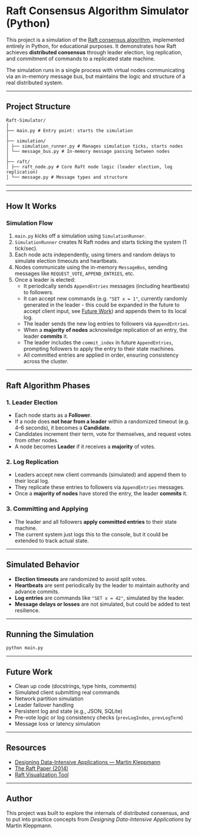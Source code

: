 # Raft Consensus Algorithm Simulator (Python)

This project is a simulation of the [Raft consensus algorithm](https://raft.github.io/), implemented entirely in Python, for educational purposes. It demonstrates how Raft achieves **distributed consensus** through leader election, log replication, and commitment of commands to a replicated state machine.

The simulation runs in a single process with virtual nodes communicating via an in-memory message bus, but maintains the logic and structure of a real distributed system.

---

## Project Structure
```
Raft-Simulator/
│
├── main.py # Entry point: starts the simulation
│
├── simulation/
│ ├── simulation_runner.py # Manages simulation ticks, starts nodes
│ └── message_bus.py # In-memory message passing between nodes
│
├── raft/
│ ├── raft_node.py # Core Raft node logic (leader election, log replication)
│ └── message.py # Message types and structure
```

---

---

## How It Works

### Simulation Flow

1. `main.py` kicks off a simulation using `SimulationRunner`.
2. `SimulationRunner` creates N Raft nodes and starts ticking the system (1 tick/sec).
3. Each node acts independently, using timers and random delays to simulate election timeouts and heartbeats.
4. Nodes communicate using the in-memory `MessageBus`, sending messages like `REQUEST_VOTE`, `APPEND_ENTRIES`, etc.
5. Once a leader is elected:
   - It periodically sends `AppendEntries` messages (including heartbeats) to followers.
   - It can accept new commands (e.g. `"SET x = 1"`, currently randomly generated in the leader - this could be expanded in the future to accept client input, see [Future Work](#future-work)) and appends them to its local log.
   - The leader sends the new log entries to followers via `AppendEntries`.
   - When a **majority of nodes** acknowledge replication of an entry, the leader **commits** it.
   - The leader includes the `commit_index` in future `AppendEntries`, prompting followers to apply the entry to their state machines.
   - All committed entries are applied in order, ensuring consistency across the cluster.

---

## Raft Algorithm Phases

### 1. Leader Election
- Each node starts as a **Follower**.
- If a node does **not hear from a leader** within a randomized timeout (e.g. 4–6 seconds), it becomes a **Candidate**.
- Candidates increment their term, vote for themselves, and request votes from other nodes.
- A node becomes **Leader** if it receives a **majority** of votes.

### 2. Log Replication
- Leaders accept new client commands (simulated) and append them to their local log.
- They replicate these entries to followers via `AppendEntries` messages.
- Once a **majority of nodes** have stored the entry, the leader **commits** it.

### 3. Committing and Applying
- The leader and all followers **apply committed entries** to their state machine.
- The current system just logs this to the console, but it could be extended to track actual state.

---

## Simulated Behavior

- **Election timeouts** are randomized to avoid split votes.
- **Heartbeats** are sent periodically by the leader to maintain authority and advance commits.
- **Log entries** are commands like `"SET x = 42"`, simulated by the leader.
- **Message delays or losses** are not simulated, but could be added to test resilience.

---

## Running the Simulation

```bash
python main.py
```
---

## Future Work

- Clean up code (docstrings, type hints, comments) 
- Simulated client submitting real commands
- Network partition simulation
- Leader failover handling
- Persistent log and state (e.g., JSON, SQLite)
- Pre-vote logic or log consistency checks (`prevLogIndex`, `prevLogTerm`)
- Message loss or latency simulation

---

## Resources

- [Designing Data-Intensive Applications — Martin Kleppmann](https://dataintensive.net)
- [The Raft Paper (2014)](https://raft.github.io/raft.pdf)
- [Raft Visualization Tool](https://raft.github.io/)

---

## Author

This project was built to explore the internals of distributed consensus, and to put into practice concepts from *Designing Data-Intensive Applications* by Martin Kleppmann.

